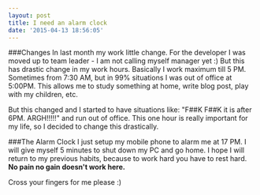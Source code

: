 ```yaml
---
layout: post
title: I need an alarm clock
date: '2015-04-13 18:56:05'
---
```


###Changes
In last month my work little change. For the developer I was moved up to team leader - I am not calling myself manager yet :)
But this has drastic change in my work hours. Basically I work maximum till 5 PM. Sometimes from 7:30 AM, but in 99% situations I was out of office at 5:00PM.
This allows me to study something at home, write blog post, play with my children, etc.

But this changed and I started to have situations like: "F##K F##K it is after 6PM. ARGH!!!!!" and run out of office. This one hour is really important for my life, so I decided to change this drastically.

###The Alarm Clock
I just setup my mobile phone to alarm me at 17 PM. I will give myself 5 minutes to shut down my PC and go home. I hope I will return to my previous habits, because to work hard you have to rest hard. __No pain no gain doesn't work here.__

Cross your fingers for me please :)